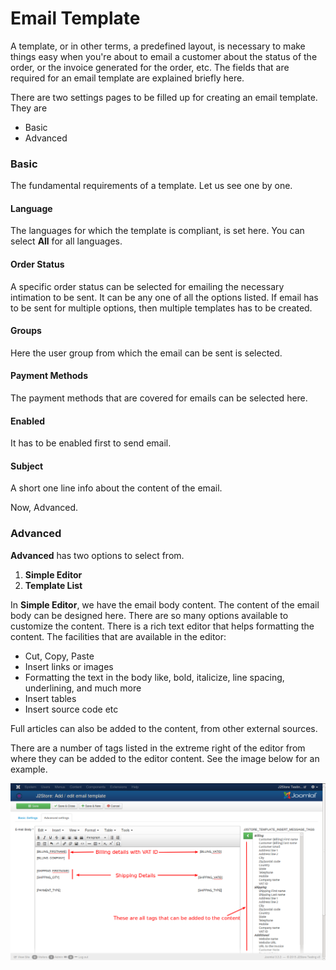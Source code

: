 # Email Template

A template, or in other terms, a predefined layout, is necessary to make things easy when you're about to email a customer about the status of the order, or the invoice generated for the order, etc. The fields that are required for an email template are explained briefly here.

There are two settings pages to be filled up for creating an email template. They are 
* Basic
* Advanced

### Basic
The fundamental requirements of a template. Let us see one by one.
#### Language
The languages for which the template is compliant, is set here. You can select **All** for all languages.
#### Order Status
A specific order status can be selected for emailing the necessary intimation to be sent. It can be any one of all the options listed. If email has to be sent for multiple options, then multiple templates has to be created.

#### Groups
Here the user group from which the email can be sent is selected.

#### Payment Methods
The payment methods that are covered for emails can be selected here.

#### Enabled
It has to be enabled first to send email.

#### Subject
A short one line info about the content of the email.

Now, Advanced.
### Advanced
**Advanced** has two options to select from.
1. **Simple Editor**
2. **Template List**

In **Simple Editor**, we have the email body content. The content of the email body can be designed here. There are so many options available to customize the content. There is a rich text editor that helps formatting the content.
The facilities that are available in the editor:
* Cut, Copy, Paste
* Insert links or images
* Formatting the text in the body like, bold, italicize, line spacing, underlining, and much more
* Insert tables
* Insert source code etc

Full articles can also be added to the content, from other external sources.

There are a number of tags listed in the extreme right of the editor from where they can be added to the editor content. See the image below for an example.

![Email Template](email_template.png)
